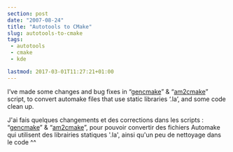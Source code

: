 ```yaml
---
section: post
date: "2007-08-24"
title: "Autotools to CMake"
slug: autotools-to-cmake
tags:
 - autotools
 - cmake
 - kde

lastmod: 2017-03-01T11:27:21+01:00
---
```


I’ve made some changes and bug fixes in “[gencmake](http://websvn.kde.org/trunk/KDE/kdesdk/cmake/scripts/gencmake?view=log)” & “[am2cmake](http://websvn.kde.org/trunk/KDE/kdesdk/cmake/scripts/am2cmake?view=log)” script, to convert automake files that use static libraries ‘.la’, and some code clean up.

J'ai fais quelques  changements et des corrections dans les scripts : “[gencmake](http://websvn.kde.org/trunk/KDE/kdesdk/cmake/scripts/gencmake?view=log)” & “[am2cmake](http://websvn.kde.org/trunk/KDE/kdesdk/cmake/scripts/am2cmake?view=log)”, pour pouvoir convertir des fichiers Automake qui utilisent des librairies statiques '.la', ainsi qu'un peu de nettoyage dans le code ^^

